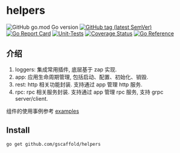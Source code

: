 # helpers
![GitHub go.mod Go version](https://img.shields.io/github/go-mod/go-version/gscaffold/helpers?style=flat-square)
[![GitHub tag (latest SemVer)](https://img.shields.io/github/tag/gscaffold/helpers)](https://github.com/gscaffold/helpers)
[![Go Report Card](https://goreportcard.com/badge/github.com/gscaffold/helpers)](https://goreportcard.com/report/github.com/gscaffold/helpers)
[![Unit-Tests](https://github.com/gscaffold/helpers/workflows/Go/badge.svg)](https://github.com/gscaffold/helpers/actions)
[![Coverage Status](https://coveralls.io/repos/github/gscaffold/helpers/badge.svg?branch=main)](https://coveralls.io/github/gscaffold/helpers?branch=main)
[![Go Reference](https://pkg.go.dev/badge/github.com/gscaffold/helpers.svg)](https://pkg.go.dev/github.com/gscaffold/helpers)

## 介绍
1. loggers: 集成常用插件, 底层基于 zap 实现.
2. app: 应用生命周期管理, 包括启动、配置、初始化、销毁.
3. rest: http 相关功能封装. 支持通过 app 管理 http 服务.
4. rpc: rpc 相关服务封装. 支持通过 app 管理 rpc 服务, 支持 grpc server/client.

组件的使用事例参考 [examples](./examples)

## Install
```shell
go get github.com/gscaffold/helpers
```

